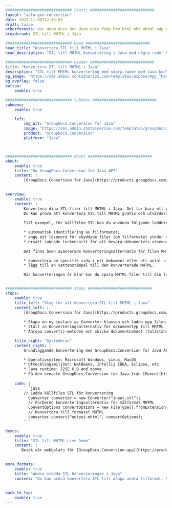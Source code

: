 ```yaml
---
############################# Static ############################
layout: "auto-gen-conversion"
date: 2022-11-08T12:46:03
draft: false
otherformats: doc docm docx dot dotm dotx fodp htm html mht mhtml odp odt otp pot potm potx pps ppsm ppsx ppt pptm pptx rtf
breadcrumb: STL till MHTML i Java

############################# Head ############################
head_title: "Konvertera STL till MHTML i Java"
head_description: "STL till MHTML konvertering i Java med några rader kod. Konvertera över 160 filformat med hjälp av GroupDocs dokumentkonverterings-API för Java"

############################# Header ############################
title: "Konvertera STL till MHTML i Java"
description: "STL till MHTML konvertering med några rader med Java-kod"
bg_image: "https://cms.admin.containerize.com/templates/aspose/App_Themes/V3/images/bg/header1.png"
bg_overlay: false
button:
    enable: true

############################# SubMenu ############################
submenu:
    enable: true

    left:
        img_alt: "GroupDocs.Conversion for Java"
        image: "https://cms.admin.containerize.com/templates/groupdocs/images/product-logos/90x90-noborder/groupdocs-conversion-java.png"
        product: "GroupDocs.Conversion"
        platform: "Java"



############################# About ############################
about:
    enable: true
    title: "Om GroupDocs.Conversion for Java API"
    content: |
        [GroupDocs.Conversion for Java](https://products.groupdocs.com/conversion/java/) är ett avancerat filformatkonverterings-API för konvertering mellan populära bild- och dokumentformat som Microsoft Office, OpenDocument, PDF, HTML, e-post, CAD. och mycket mer med bara några rader kod. Det inbyggda API:t upptäcker automatiskt formaten för originaldokumenten och erbjuder många alternativ för att anpassa de konverterade dokumenten. Tillsammans med funktionen att extrahera information från ett dokument, stöder den också cachelagring av konverteringsresultaten till den lokala disken som standard. Men alla typer av cachelagring kan stödjas genom att implementera lämpliga gränssnitt - Amazon S3, Dropbox, Google Drive, Windows Azure, Reddis eller andra.
    

overview:
    enable: true
    content: |
        Konvertera dina STL-filer till MHTML i Java. Det tar bara ett par rader med Java-kod på valfri plattform, som Windows, Linux, macOS.
        Du kan prova att konvertera STL till MHTML gratis och utvärdera kvaliteten på konverteringsresultaten. Tillsammans med enkla filkonverteringsskript kan du prova mer sofistikerade alternativ för att ladda källfilen STL och lagra MHTML-utdata. 
        
        Till exempel, för källfilen STL kan du använda följande laddningsalternativ:

        * automatisk identifiering av filformatet;
        * ange ett lösenord för skyddade filer (om filformatet stöder det);
        * ersätt saknade teckensnitt för att bevara dokumentets utseende.
        
        Det finns även avancerade konverteringsalternativ för filen MHTML:

        * konvertera en specifik sida i ett dokument eller ett antal sidor;
        * lägg till en vattenstämpel till den konverterade MHTML.

        När konverteringen är klar kan du spara MHTML-filen till din lokala filsökväg eller till tredje parts lagring såsom FTP, Amazon S3, Google Drive, Dropbox etc. Observera - för att konvertera STL till MHTML behöver du inte installera någon ytterligare programvara, såsom MS Office, Open Office, Adobe Acrobat Reader etc.


############################# Steps ############################
steps:
    enable: true
    title_left: "Steg för att konvertera STL till MHTML i Java"
    content_left: |
        [GroupDocs.Conversion for Java](https://products.groupdocs.com/conversion/java/) låter utvecklare enkelt konvertera STL fil till MHTML med några rader kod.
        
        * Skapa en ny instans av Converter-klassen och ladda upp filen STL med den fullständiga sökvägen
        * Ställ in Konverteringsalternativ för dokumenttyp till MHTML
        * Anropa convert()-metoden och skicka dokumentnamnet (fullständig sökväg) och formatet (MHTML) som en parameter

    title_right: "Systemkrav"
    content_right: |
        Grundläggande konvertering med GroupDocs.Conversion for Java API kan göras med bara några rader kod. Våra API:er stöds på alla större plattformar och operativsystem. Innan du kör koden nedan, se till att du har följande förutsättningar installerade på ditt system.

        * Operativsystem: Microsoft Windows, Linux, MacOS
        * Utvecklingsmiljöer: NetBeans, Intellij IDEA, Eclipse, etc.
        * Java runtime: J2SE 6.0 and above
        * Få den senaste GroupDocs.Conversion for Java från [Maven](https://repository.groupdocs.com/webapp/#/artifacts/browse/tree/General/repo/com/groupdocs/groupdocs-conversion)
         
    code: |
        ```java    
        // Ladda källfilen STL för konvertering
          Converter converter = new Converter("input.stl");
          // Förbered konverteringsalternativ för målformat MHTML
          ConvertOptions convertOptions = new FileType().fromExtension("mhtml").getConvertOptions();
          // Konvertera till formatet MHTML
          converter.convert("output.mhtml", convertOptions);
        ```

demos:
    enable: true
    title: "STL till MHTML Live Demo"
    content: |
       Besök vår webbplats för [GroupDocs.Conversion-app](https://products.groupdocs.app/conversion/family) och försök konvertera STL till MHTML nu. Den kostnadsfria demon har följande fördelar
          

more_formats:
    enable: true
    title: "Andra stödda STL konverteringar i Java"
    content: "Du kan också konvertera STL till många andra filformat. Se listan nedan."
       
       
back_to_top:
    enable: true
---
```

